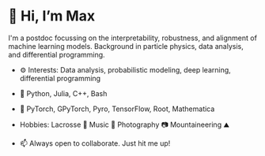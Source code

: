 # 👋 Hi, I’m Max

I'm a postdoc focussing on the interpretability, robustness, and alignment of machine learning models. Background in particle physics, data analysis, and differential programming. 

- ⚙️ Interests: Data analysis, probabilistic modeling, deep learning, differential programming

- 📖 Python, Julia, C++, Bash

- 🔨 PyTorch, GPyTorch, Pyro, TensorFlow, Root, Mathematica

- Hobbies: Lacrosse 🥍 Music 🎸 Photography 📷 Mountaineering ⛰️

- 📫 Always open to collaborate. Just hit me up!
